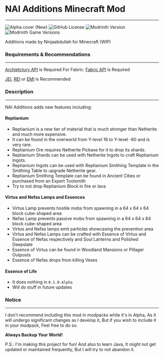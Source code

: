 # NAI Additions Minecraft Mod
---
![Alpha cover (New)](https://github.com/Ninjaabdullah/NAI_Additions/assets/110191900/3cea0ae6-2d20-4787-b0be-3071ab77b356)
![GitHub License](https://img.shields.io/github/license/ninjaabdullah/nai_additions?style=flat&logo=github) ![Modrinth Version](https://img.shields.io/modrinth/v/nai_additions?style=flat&logo=modrinth&logoColor=white&label=Latest%20Version&labelColor=00AF5C) ![Modrinth Game Versions](https://img.shields.io/modrinth/game-versions/nai_additions?style=flat&logo=modrinth&logoColor=white&label=Available%20for&labelColor=00AF5C) 

Additions made by Ninjaabdullah for Minecraft (WIP)
### Requirements & Recommendations
---
[Archietctury API](https://modrinth.com/mod/architectury-api) is Required
For Fabric: [Fabric API](https://modrinth.com/mod/fabric-api) is Required

[JEI](https://modrinth.com/mod/jei), [REI](https://modrinth.com/mod/rei) or [EMI](https://modrinth.com/mod/emi) is Recommended
### Description
---
NAI Additions adds new features including:
#### Reptianium
- Reptianium is a new tier of material that is much stronger than Netherite and much more expensive.
- It can be found in the overworld from Y-level 16 to Y-level -60 and is very rare.
- Reptianium Ore requires Netherite Pickaxe for it to drop its shards.
- Reptianium Shards can be used with Netherite Ingots to craft Reptianium Ingots.
- Reptianium Ingots can be used with Reptianium Smithing Template in the Smithing Table to upgrade Netherite gear.
- Reptianium Smithing Template can be found in Ancient Cities or purchased from an Expert Toolsmith
- Try to not drop Reptianium Block in fire or lava
#### Virtus and Nefas Lamps and Essences
- Virtus Lamp prevents hostile mobs from spawning in a 64 x 64 x 64 block cube-shaped area
- Nefas Lamp prevents passive mobs from spawning in a 64 x 64 x 64 block cube-shaped area
- Virtus and Nefas lamps emit particles showcasing the prevention area
- Virtus and Nefas Lamps can be crafted with Essence of Virtus and Essence of Nefas respectively and Soul Lanterns and Polished Deepslate
- Essence of Virtus can be found in Woodland Mansions or Pillager Outposts
- Essence of Nefas drops from killing Vexes
#### Essence of Life
- It does nothing in `0.1.0-Alpha`
- Will do stuff in future updates
### Notice
---
I don't recommend including this mod in modpacks while it's in Alpha, As it will undergo significant changes as I develop it, But if you wish to include it in your modpack, Feel free to do so.

**Always Backup Your World!**

P.S.: I'm making this project for fun! And also to learn Java, It might not get updated or maintained frequently, But I will try to not abandon it.
